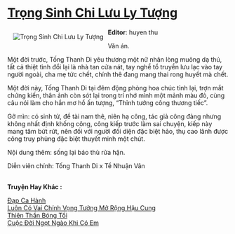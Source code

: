 <a href="https://utruyen.com/trong-sinh-chi-luu-ly-tuong/21384/" title="Trọng Sinh Chi Lưu Ly Tượng"><h1>Trọng Sinh Chi Lưu Ly Tượng</h1></a><div style="display:table"><img align="right" style="float: left; padding: 10px;" src="https://utruyen.com/images/story/200x260/trong-sinh-chi-luu-ly-tuong.jpg" alt="Trọng Sinh Chi Lưu Ly Tượng"><b>Editor</b>: huyen thu<p></p>Văn án.<p></p>Một đời trước, Tống Thanh Di yêu thương một nữ nhân lòng muông dạ thú, tất cả thiệt tình đổi lại là nhà tan cửa nát, tay nghề tổ truyền lưu lạc vào tay người ngoài, cha mẹ tức chết, chính thê đang mang thai rong huyết mà chết.<p></p>Một đời này, Tống Thanh Di tại đêm động phòng hoa chúc tỉnh lại, trợn mắt chứng kiến, thân ảnh còn sót lại trong trí nhớ mình một mảnh màu đỏ, cùng câu nói làm cho hắn mơ hồ ấn tượng, “Thỉnh tướng công thương tiếc”.<p></p>Gỡ mìn: có sinh tử, đề tài nam thê, niên hạ công, tác giả công đảng nhưng không nhất định khống công, công kiếp trước làm sai chuyện, kiếp này mang tâm bứt rứt, nên đối với người đối diện đặc biệt hảo, thụ cao lãnh được công truy phủng đặc biệt thuyết minh một chút.<p></p>Nội dung thêm: sống lại báo thù rửa hận.<p></p>Diễn viên chính: Tống Thanh Di x Tề Nhuận Vân</div><p><br><b>Truyện Hay Khác :</b></p><a href="https://utruyen.com/dap-ca-hanh/21373/" alt="Đạp Ca Hành">Đạp Ca Hành</a><br/><a href="https://github.com/quanluxury/ngontinh_sac/tree/master/truyenhay/9707/" alt="Luôn Có Vai Chính Vọng Tưởng Mở Rộng Hậu Cung">Luôn Có Vai Chính Vọng Tưởng Mở Rộng Hậu Cung</a><br/><a href="https://github.com/quanluxury/truyenhot/tree/master/truyenhay/1119/" alt="Thiên Thần Bóng Tối">Thiên Thần Bóng Tối</a><br/><a href="https://github.com/quanluxury/truyenhot/tree/master/truyenhay/19199/" alt="Cuộc Đời Ngọt Ngào Khi Có Em">Cuộc Đời Ngọt Ngào Khi Có Em</a><br/>